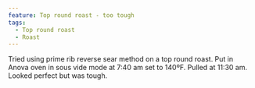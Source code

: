 ```yaml
---
feature: Top round roast - too tough
tags:
  - Top round roast
  - Roast
---
```

Tried using prime rib reverse sear method on a top round roast. Put in Anova oven in sous vide mode at 7:40 am set to 140ºF. Pulled at 11:30 am. Looked perfect but was tough.